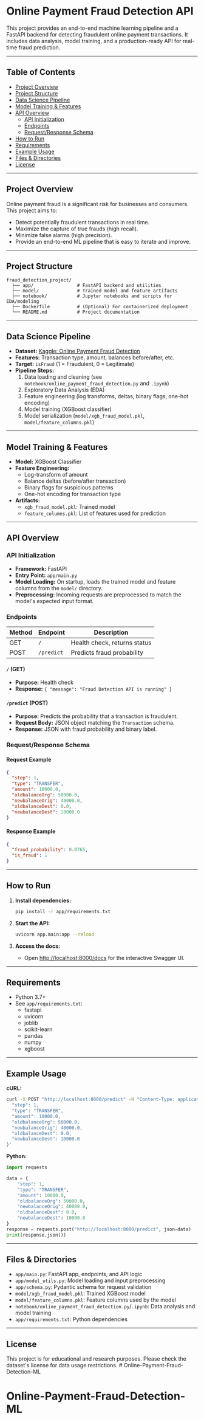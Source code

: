 # Online Payment Fraud Detection API

This project provides an end-to-end machine learning pipeline and a FastAPI backend for detecting fraudulent online payment transactions. It includes data analysis, model training, and a production-ready API for real-time fraud prediction.

---

## Table of Contents

- [Project Overview](#project-overview)
- [Project Structure](#project-structure)
- [Data Science Pipeline](#data-science-pipeline)
- [Model Training & Features](#model-training--features)
- [API Overview](#api-overview)
  - [API Initialization](#api-initialization)
  - [Endpoints](#endpoints)
  - [Request/Response Schema](#requestresponse-schema)
- [How to Run](#how-to-run)
- [Requirements](#requirements)
- [Example Usage](#example-usage)
- [Files & Directories](#files--directories)
- [License](#license)

---

## Project Overview

Online payment fraud is a significant risk for businesses and consumers. This project aims to:

- Detect potentially fraudulent transactions in real time.
- Maximize the capture of true frauds (high recall).
- Minimize false alarms (high precision).
- Provide an end-to-end ML pipeline that is easy to iterate and improve.

---

## Project Structure

```
fraud_detection_project/
  ├── app/                # FastAPI backend and utilities
  ├── model/              # Trained model and feature artifacts
  ├── notebook/           # Jupyter notebooks and scripts for EDA/modeling
  ├── Dockerfile          # (Optional) For containerized deployment
  └── README.md           # Project documentation
```

---

## Data Science Pipeline

- **Dataset:** [Kaggle: Online Payment Fraud Detection](https://www.kaggle.com/datasets/jainilcoder/online-payment-fraud-detection)
- **Features:** Transaction type, amount, balances before/after, etc.
- **Target:** `isFraud` (1 = Fraudulent, 0 = Legitimate)
- **Pipeline Steps:**
  1. Data loading and cleaning (see `notebook/online_payment_fraud_detection.py` and `.ipynb`)
  2. Exploratory Data Analysis (EDA)
  3. Feature engineering (log transforms, deltas, binary flags, one-hot encoding)
  4. Model training (XGBoost classifier)
  5. Model serialization (`model/xgb_fraud_model.pkl`, `model/feature_columns.pkl`)

---

## Model Training & Features

- **Model:** XGBoost Classifier
- **Feature Engineering:**
  - Log-transform of amount
  - Balance deltas (before/after transaction)
  - Binary flags for suspicious patterns
  - One-hot encoding for transaction type
- **Artifacts:**
  - `xgb_fraud_model.pkl`: Trained model
  - `feature_columns.pkl`: List of features used for prediction

---

## API Overview

### API Initialization

- **Framework:** FastAPI
- **Entry Point:** `app/main.py`
- **Model Loading:** On startup, loads the trained model and feature columns from the `model/` directory.
- **Preprocessing:** Incoming requests are preprocessed to match the model's expected input format.

### Endpoints

| Method | Endpoint   | Description                        |
|--------|------------|------------------------------------|
| GET    | `/`        | Health check, returns status       |
| POST   | `/predict` | Predicts fraud probability         |

#### `/` (GET)

- **Purpose:** Health check
- **Response:** `{ "message": "Fraud Detection API is running" }`

#### `/predict` (POST)

- **Purpose:** Predicts the probability that a transaction is fraudulent.
- **Request Body:** JSON object matching the `Transaction` schema.
- **Response:** JSON with fraud probability and binary label.

### Request/Response Schema

#### Request Example

```json
{
  "step": 1,
  "type": "TRANSFER",
  "amount": 10000.0,
  "oldbalanceOrg": 50000.0,
  "newbalanceOrig": 40000.0,
  "oldbalanceDest": 0.0,
  "newbalanceDest": 10000.0
}
```

#### Response Example

```json
{
  "fraud_probability": 0.8765,
  "is_fraud": 1
}
```

---

## How to Run

1. **Install dependencies:**
   ```bash
   pip install -r app/requirements.txt
   ```

2. **Start the API:**
   ```bash
   uvicorn app.main:app --reload
   ```

3. **Access the docs:**
   - Open [http://localhost:8000/docs](http://localhost:8000/docs) for the interactive Swagger UI.

---

## Requirements

- Python 3.7+
- See `app/requirements.txt`:
  - fastapi
  - uvicorn
  - joblib
  - scikit-learn
  - pandas
  - numpy
  - xgboost

---

## Example Usage

**cURL:**
```bash
curl -X POST "http://localhost:8000/predict" -H "Content-Type: application/json" -d '{
  "step": 1,
  "type": "TRANSFER",
  "amount": 10000.0,
  "oldbalanceOrg": 50000.0,
  "newbalanceOrig": 40000.0,
  "oldbalanceDest": 0.0,
  "newbalanceDest": 10000.0
}'
```

**Python:**
```python
import requests

data = {
    "step": 1,
    "type": "TRANSFER",
    "amount": 10000.0,
    "oldbalanceOrg": 50000.0,
    "newbalanceOrig": 40000.0,
    "oldbalanceDest": 0.0,
    "newbalanceDest": 10000.0
}
response = requests.post("http://localhost:8000/predict", json=data)
print(response.json())
```

---

## Files & Directories

- `app/main.py`: FastAPI app, endpoints, and API logic
- `app/model_utils.py`: Model loading and input preprocessing
- `app/schema.py`: Pydantic schema for request validation
- `model/xgb_fraud_model.pkl`: Trained XGBoost model
- `model/feature_columns.pkl`: Feature columns used by the model
- `notebook/online_payment_fraud_detection.py`/`.ipynb`: Data analysis and model training
- `app/requirements.txt`: Python dependencies

---

## License

This project is for educational and research purposes. Please check the dataset's license for data usage restrictions. # Online-Payment-Fraud-Detection-ML
# Online-Payment-Fraud-Detection-ML
